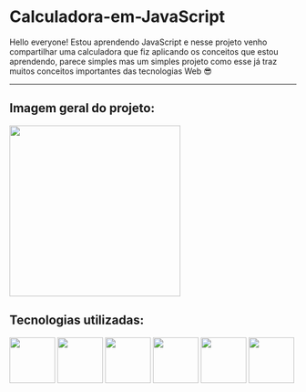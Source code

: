 
# Calculadora-em-JavaScript

<p>Hello everyone! Estou aprendendo JavaScript e nesse projeto venho compartilhar uma calculadora que fiz aplicando os conceitos que estou aprendendo, parece simples mas um simples projeto como esse já traz muitos conceitos importantes das tecnologias Web  😎</p>
<hr>
 <h2>Imagem geral do projeto:</h2>

<img width=300px src=https://user-images.githubusercontent.com/71677681/179631737-9584b747-dbc9-41de-8174-24e21b6070b3.jpg>

<h2>Tecnologias utilizadas:</h2>

<img width=80px src=https://user-images.githubusercontent.com/71677681/179632799-e65910ce-b6c1-4e13-bbcf-30edfc84def0.png>   <img width=80px src=https://user-images.githubusercontent.com/71677681/179632639-2c9b3782-6822-49f5-b807-7fa6b4677729.png> <img width=80px src=https://user-images.githubusercontent.com/71677681/179632888-19d060f3-2e8e-401f-8032-50b89ffa02c2.png>   <img width=80px src=https://user-images.githubusercontent.com/71677681/179633055-5160dd0f-03fc-47c5-9d54-924f886a6f55.png>  <img width=80px src=https://user-images.githubusercontent.com/71677681/179633130-64ac46c0-bb00-4835-9df4-c1b2e81e4940.png>  <img width=80px src=https://user-images.githubusercontent.com/71677681/179633206-60eedc36-7d23-4963-b02d-3d8015b305d0.png>

  





